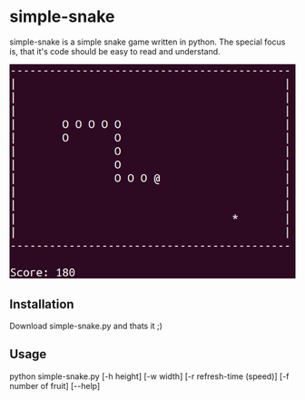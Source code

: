 # simple-snake
simple-snake is a simple snake game written in python. The special focus is, that it's code should be easy to read and understand.

![Alt text](/screenshots/simple-snake.png?raw=true "default gamemode")

## Installation
Download simple-snake.py and thats it ;)

## Usage
python simple-snake.py [-h height] [-w width] [-r refresh-time (speed)] [-f number of fruit] [--help]
